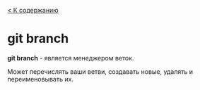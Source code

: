 [< К содержанию](../readme.md)

# git branch

__git branch__ - является менеджером веток. 

Может перечислять ваши ветви, создавать новые, удалять и переименовывать их. 
